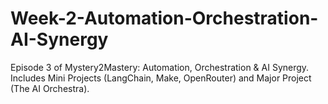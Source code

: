 # Week-2-Automation-Orchestration-AI-Synergy
Episode 3 of Mystery2Mastery: Automation, Orchestration &amp; AI Synergy. Includes Mini Projects (LangChain, Make, OpenRouter) and Major Project (The AI Orchestra).
